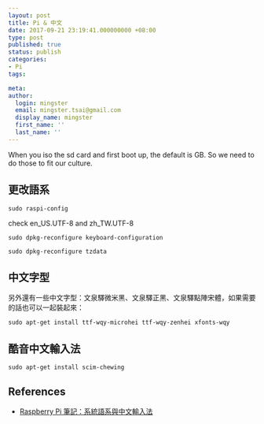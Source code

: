 ```yaml
---
layout: post
title: Pi & 中文
date: 2017-09-21 23:19:41.000000000 +08:00
type: post
published: true
status: publish
categories:
- Pi
tags:

meta:
author:
  login: mingster
  email: mingster.tsai@gmail.com
  display_name: mingster
  first_name: ''
  last_name: ''
---
```


When you iso the sd card and first boot up, the default is GB. So we need to do
those to fit our culture.

## 更改語系
```
sudo raspi-config
```
check en_US.UTF-8 and zh_TW.UTF-8

```
sudo dpkg-reconfigure keyboard-configuration
```

```
sudo dpkg-reconfigure tzdata
```

## 中文字型
另外還有一些中文字型：文泉驛微米黑、文泉驛正黑、文泉驛點陣宋體，如果需要的話也可以一起裝起來：
```
sudo apt-get install ttf-wqy-microhei ttf-wqy-zenhei xfonts-wqy
```

## 酷音中文輸入法
```
sudo apt-get install scim-chewing
```

## References
* [Raspberry Pi 筆記：系統語系與中文輸入法](http://atceiling.blogspot.tw/2017/03/raspberry-pi_26.html)
